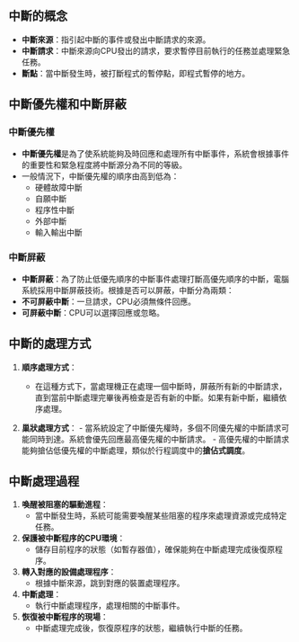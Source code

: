 ## 中斷的概念
- **中斷來源**：指引起中斷的事件或發出中斷請求的來源。
- **中斷請求**：中斷來源向CPU發出的請求，要求暫停目前執行的任務並處理緊急任務。
- **斷點**：當中斷發生時，被打斷程式的暫停點，即程式暫停的地方。

## 中斷優先權和中斷屏蔽

### 中斷優先權
 - **中斷優先權**是為了使系統能夠及時回應和處理所有中斷事件，系統會根據事件的重要性和緊急程度將中斷源分為不同的等級。
 - 一般情況下，中斷優先權的順序由高到低為：
     - 硬體故障中斷
     - 自願中斷
     - 程序性中斷
     - 外部中斷
     - 輸入輸出中斷

### 中斷屏蔽
- **中斷屏蔽**：為了防止低優先順序的中斷事件處理打斷高優先順序的中斷，電腦系統採用中斷屏蔽技術。根據是否可以屏蔽，中斷分為兩類：
 - **不可屏蔽中斷**：一旦請求，CPU必須無條件回應。
 - **可屏蔽中斷**：CPU可以選擇回應或忽略。

## 中斷的處理方式
1. **順序處理方式**：
     - 在這種方式下，當處理機正在處理一個中斷時，屏蔽所有新的中斷請求，直到當前中斷處理完畢後再檢查是否有新的中斷。如果有新中斷，繼續依序處理。

2. **巢狀處理方式**：
       - 當系統設定了中斷優先權時，多個不同優先權的中斷請求可能同時到達。系統會優先回應最高優先權的中斷請求。
       - 高優先權的中斷請求能夠搶佔低優先權的中斷處理，類似於行程調度中的**搶佔式調度**。

## 中斷處理過程
1. **喚醒被阻塞的驅動進程**：
    - 當中斷發生時，系統可能需要喚醒某些阻塞的程序來處理資源或完成特定任務。
2. **保護被中斷程序的CPU環境**：
    - 儲存目前程序的狀態（如暫存器值），確保能夠在中斷處理完成後復原程序。
3. **轉入對應的設備處理程序**：
    - 根據中斷來源，跳到對應的裝置處理程序。
4. **中斷處理**：
    - 執行中斷處理程序，處理相關的中斷事件。
5. **恢復被中斷程序的現場**：
    - 中斷處理完成後，恢復原程序的狀態，繼續執行中斷的任務。